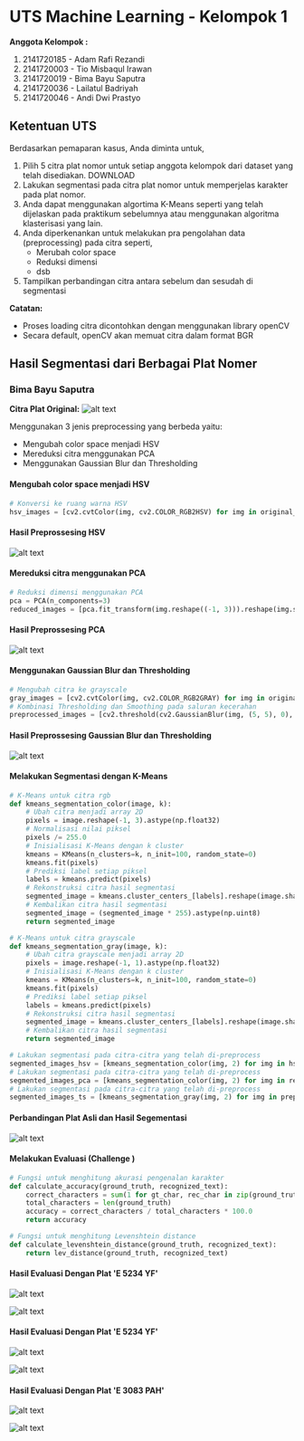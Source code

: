 # UTS Machine Learning - Kelompok 1

**Anggota Kelompok :** 

1. 2141720185 - Adam Rafi Rezandi
2. 2141720003 - Tio Misbaqul Irawan
3. 2141720019 - Bima Bayu Saputra
4. 2141720036 - Lailatul Badriyah
5. 2141720046 - Andi Dwi Prastyo

## Ketentuan UTS

Berdasarkan pemaparan kasus, Anda diminta untuk,

1. Pilih 5 citra plat nomor untuk setiap anggota kelompok dari dataset yang telah disediakan. DOWNLOAD
2. Lakukan segmentasi pada citra plat nomor untuk memperjelas karakter pada plat nomor.
3. Anda dapat menggunakan algortima K-Means seperti yang telah dijelaskan pada praktikum sebelumnya atau menggunakan algoritma klasterisasi yang lain.
4. Anda diperkenankan untuk melakukan pra pengolahan data (preprocessing) pada citra seperti,
	- Merubah color space
	- Reduksi dimensi
	- dsb
5. Tampilkan perbandingan citra antara sebelum dan sesudah di segmentasi

**Catatan:**

- Proses loading citra dicontohkan dengan menggunakan library openCV
- Secara default, openCV akan memuat citra dalam format BGR

## Hasil Segmentasi dari Berbagai Plat Nomer

### Bima Bayu Saputra

**Citra Plat Original:**
![alt text](UTS_Bima/docs/original.png)

Menggunakan 3 jenis preprocessing yang berbeda yaitu:

- Mengubah color space menjadi HSV
- Mereduksi citra menggunakan PCA
- Menggunakan Gaussian Blur dan Thresholding

#### Mengubah color space menjadi HSV

```python
# Konversi ke ruang warna HSV
hsv_images = [cv2.cvtColor(img, cv2.COLOR_RGB2HSV) for img in original_images]
```

#### Hasil Preprossesing HSV

![alt text](UTS_Bima/docs/hsv.png)

#### Mereduksi citra menggunakan PCA

```python
# Reduksi dimensi menggunakan PCA
pca = PCA(n_components=3)
reduced_images = [pca.fit_transform(img.reshape((-1, 3))).reshape(img.shape) for img in original_images]
```

#### Hasil Preprossesing PCA

![alt text](UTS_Bima/docs/pca.png)

#### Menggunakan Gaussian Blur dan Thresholding

```python
# Mengubah citra ke grayscale
gray_images = [cv2.cvtColor(img, cv2.COLOR_RGB2GRAY) for img in original_images]
# Kombinasi Thresholding dan Smoothing pada saluran kecerahan
preprocessed_images = [cv2.threshold(cv2.GaussianBlur(img, (5, 5), 0), 0, 255, cv2.THRESH_BINARY + cv2.THRESH_OTSU)[1] for img in gray_images]
```

#### Hasil Preprossesing Gaussian Blur dan Thresholding

![alt text](UTS_Bima/docs/ts.png)

#### Melakukan Segmentasi dengan K-Means

```python
# K-Means untuk citra rgb
def kmeans_segmentation_color(image, k):
    # Ubah citra menjadi array 2D
    pixels = image.reshape(-1, 3).astype(np.float32)
    # Normalisasi nilai piksel
    pixels /= 255.0
    # Inisialisasi K-Means dengan k cluster
    kmeans = KMeans(n_clusters=k, n_init=100, random_state=0)
    kmeans.fit(pixels)
    # Prediksi label setiap piksel
    labels = kmeans.predict(pixels)
    # Rekonstruksi citra hasil segmentasi
    segmented_image = kmeans.cluster_centers_[labels].reshape(image.shape)
    # Kembalikan citra hasil segmentasi
    segmented_image = (segmented_image * 255).astype(np.uint8)
    return segmented_image

# K-Means untuk citra grayscale
def kmeans_segmentation_gray(image, k):
    # Ubah citra grayscale menjadi array 2D
    pixels = image.reshape(-1, 1).astype(np.float32)
    # Inisialisasi K-Means dengan k cluster
    kmeans = KMeans(n_clusters=k, n_init=100, random_state=0)
    kmeans.fit(pixels)
    # Prediksi label setiap piksel
    labels = kmeans.predict(pixels)
    # Rekonstruksi citra hasil segmentasi
    segmented_image = kmeans.cluster_centers_[labels].reshape(image.shape)
    # Kembalikan citra hasil segmentasi
    return segmented_image
```

```python
# Lakukan segmentasi pada citra-citra yang telah di-preprocess
segmented_images_hsv = [kmeans_segmentation_color(img, 2) for img in hsv_images]
# Lakukan segmentasi pada citra-citra yang telah di-preprocess
segmented_images_pca = [kmeans_segmentation_color(img, 2) for img in reduced_images]
# Lakukan segmentasi pada citra-citra yang telah di-preprocess
segmented_images_ts = [kmeans_segmentation_gray(img, 2) for img in preprocessed_images]
```

#### Perbandingan Plat Asli dan Hasil Segementasi

![alt text](UTS_Bima/docs/hasil.png)

#### Melakukan Evaluasi (Challenge )

```python
# Fungsi untuk menghitung akurasi pengenalan karakter
def calculate_accuracy(ground_truth, recognized_text):
    correct_characters = sum(1 for gt_char, rec_char in zip(ground_truth, recognized_text) if gt_char == rec_char)
    total_characters = len(ground_truth)
    accuracy = correct_characters / total_characters * 100.0
    return accuracy

# Fungsi untuk menghitung Levenshtein distance
def calculate_levenshtein_distance(ground_truth, recognized_text):
    return lev_distance(ground_truth, recognized_text)
```

#### Hasil Evaluasi Dengan Plat 'E 5234 YF'

![alt text](UTS_Bima/docs/eval2.png)

![alt text](UTS_Bima/docs/evalBM7098V.png)

#### Hasil Evaluasi Dengan Plat 'E 5234 YF'

![alt text](UTS_Bima/docs/eval.png)

![alt text](UTS_Bima/docs/evalE5234YF.png)

#### Hasil Evaluasi Dengan Plat 'E 3083 PAH'

![alt text](UTS_Bima/docs/eval1.png)

![alt text](UTS_Bima/docs/evalE3083PAH.png)